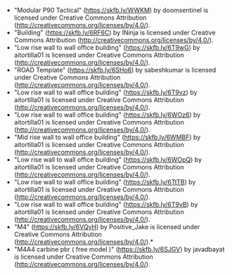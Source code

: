 - "Modular P90 Tactical" (https://skfb.ly/WWKM) by doomsentinel is licensed under Creative Commons Attribution (http://creativecommons.org/licenses/by/4.0/).
- "Building" (https://skfb.ly/6RF6C) by INinja is licensed under Creative Commons Attribution (http://creativecommons.org/licenses/by/4.0/).
- "Low rise wall to wall office building" (https://skfb.ly/6T9wG) by aitortilla01 is licensed under Creative Commons Attribution (http://creativecommons.org/licenses/by/4.0/).
- "ROAD Template" (https://skfb.ly/6SHo6) by sabeshkumar is licensed under Creative Commons Attribution (http://creativecommons.org/licenses/by/4.0/).
- "Low rise wall to wall office building" (https://skfb.ly/6T9vz) by aitortilla01 is licensed under Creative Commons Attribution (http://creativecommons.org/licenses/by/4.0/).
- "Low rise wall to wall office building" (https://skfb.ly/6WOz6) by aitortilla01 is licensed under Creative Commons Attribution (http://creativecommons.org/licenses/by/4.0/).
- "Mid rise wall to wall office building" (https://skfb.ly/6WMBF) by aitortilla01 is licensed under Creative Commons Attribution (http://creativecommons.org/licenses/by/4.0/).
- "Low rise wall to wall office building" (https://skfb.ly/6WOpQ) by aitortilla01 is licensed under Creative Commons Attribution (http://creativecommons.org/licenses/by/4.0/).
- "Low rise wall to wall office building" (https://skfb.ly/6TtTB) by aitortilla01 is licensed under Creative Commons Attribution (http://creativecommons.org/licenses/by/4.0/).
- "Low rise wall to wall office building" (https://skfb.ly/6T9vB) by aitortilla01 is licensed under Creative Commons Attribution (http://creativecommons.org/licenses/by/4.0/).
- "M4" (https://skfb.ly/6VQyH) by Positive_Jake is licensed under Creative Commons Attribution (http://creativecommons.org/licenses/by/4.0/).*
- "M4A4 carbine pbr ( free model )" (https://skfb.ly/6SJGV) by javadbayat is licensed under Creative Commons Attribution (http://creativecommons.org/licenses/by/4.0/).